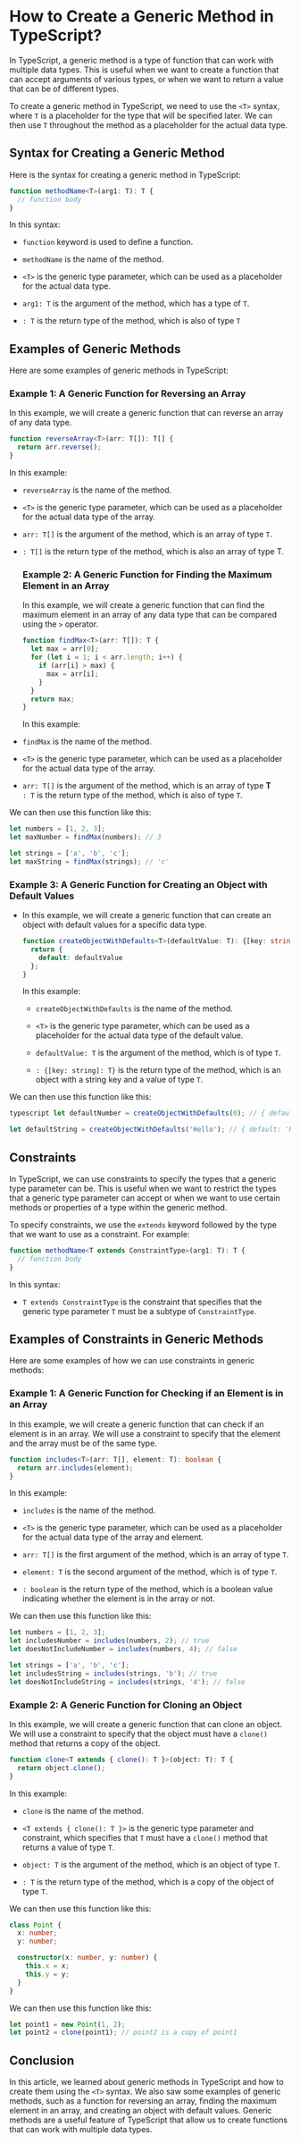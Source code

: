 # How to Create a Generic Method in TypeScript?

In TypeScript, a generic method is a type of function that can work with multiple data types. This is useful when we want to create a function that can accept arguments of various types, or when we want to return a value that can be of different types.

To create a generic method in TypeScript, we need to use the `<T>` syntax, where `T` is a placeholder for the type that will be specified later. We can then use `T` throughout the method as a placeholder for the actual data type.

## **Syntax for Creating a Generic Method**

Here is the syntax for creating a generic method in TypeScript:

```typescript
function methodName<T>(arg1: T): T {
  // function body
}
```

In this syntax:

* `function` keyword is used to define a function.
    
* `methodName` is the name of the method.
    
* `<T>` is the generic type parameter, which can be used as a placeholder for the actual data type.
    
* `arg1: T` is the argument of the method, which has a type of `T`.
    
* `: T` is the return type of the method, which is also of type `T`
    

## **Examples of Generic Methods**

Here are some examples of generic methods in TypeScript:

### **Example 1: A Generic Function for Reversing an Array**

In this example, we will create a generic function that can reverse an array of any data type.

```typescript
function reverseArray<T>(arr: T[]): T[] {
  return arr.reverse();
}
```

In this example:

* `reverseArray` is the name of the method.
    
* `<T>` is the generic type parameter, which can be used as a placeholder for the actual data type of the array.
    
* `arr: T[]` is the argument of the method, which is an array of type `T`.
    
* `: T[]` is the return type of the method, which is also an array of type T.
    
    ### **Example 2: A Generic Function for Finding the Maximum Element in an Array**
    
    In this example, we will create a generic function that can find the maximum element in an array of any data type that can be compared using the `>` operator.
    
    ```typescript
    function findMax<T>(arr: T[]): T {
      let max = arr[0];
      for (let i = 1; i < arr.length; i++) {
        if (arr[i] > max) {
          max = arr[i];
        }
      }
      return max;
    }
    ```
    
    In this example:
    
* `findMax` is the name of the method.
    
* `<T>` is the generic type parameter, which can be used as a placeholder for the actual data type of the array.
    
* `arr: T[]` is the argument of the method, which is an array of type **T**  
    `: T` is the return type of the method, which is also of type `T`.
    

We can then use this function like this:

```typescript
let numbers = [1, 2, 3];
let maxNumber = findMax(numbers); // 3

let strings = ['a', 'b', 'c'];
let maxString = findMax(strings); // 'c'
```

### **Example 3: A Generic Function for Creating an Object with Default Values**

* In this example, we will create a generic function that can create an object with default values for a specific data type.
    
    ```typescript
    function createObjectWithDefaults<T>(defaultValue: T): {[key: string]: T} {
      return {
        default: defaultValue
      };
    }
    ```
    
    In this example:
    
    * `createObjectWithDefaults` is the name of the method.
        
    * `<T>` is the generic type parameter, which can be used as a placeholder for the actual data type of the default value.
        
    * `defaultValue: T` is the argument of the method, which is of type `T`.
        
    * `: {[key: string]: T}` is the return type of the method, which is an object with a string key and a value of type `T`.
        

We can then use this function like this:

```typescript
typescript let defaultNumber = createObjectWithDefaults(0); // { default: 0 }

let defaultString = createObjectWithDefaults('Hello'); // { default: 'Hello'}
```

## Constraints

In TypeScript, we can use constraints to specify the types that a generic type parameter can be. This is useful when we want to restrict the types that a generic type parameter can accept or when we want to use certain methods or properties of a type within the generic method.

To specify constraints, we use the `extends` keyword followed by the type that we want to use as a constraint. For example:

```typescript
function methodName<T extends ConstraintType>(arg1: T): T {
  // function body
}
```

In this syntax:

* `T extends ConstraintType` is the constraint that specifies that the generic type parameter `T` must be a subtype of `ConstraintType`.
    

## **Examples of Constraints in Generic Methods**

Here are some examples of how we can use constraints in generic methods:

### **Example 1: A Generic Function for Checking if an Element is in an Array**

In this example, we will create a generic function that can check if an element is in an array. We will use a constraint to specify that the element and the array must be of the same type.

```typescript
function includes<T>(arr: T[], element: T): boolean {
  return arr.includes(element);
}
```

In this example:

* `includes` is the name of the method.
    
* `<T>` is the generic type parameter, which can be used as a placeholder for the actual data type of the array and element.
    
* `arr: T[]` is the first argument of the method, which is an array of type `T`.
    
* `element: T` is the second argument of the method, which is of type `T`.
    
* `: boolean` is the return type of the method, which is a boolean value indicating whether the element is in the array or not.
    

We can then use this function like this:

```typescript
let numbers = [1, 2, 3];
let includesNumber = includes(numbers, 2); // true
let doesNotIncludeNumber = includes(numbers, 4); // false

let strings = ['a', 'b', 'c'];
let includesString = includes(strings, 'b'); // true
let doesNotIncludeString = includes(strings, 'd'); // false
```

### **Example 2: A Generic Function for Cloning an Object**

In this example, we will create a generic function that can clone an object. We will use a constraint to specify that the object must have a `clone()` method that returns a copy of the object.

```typescript
function clone<T extends { clone(): T }>(object: T): T {
  return object.clone();
}
```

In this example:

* `clone` is the name of the method.
    
* `<T extends { clone(): T }>` is the generic type parameter and constraint, which specifies that `T` must have a `clone()` method that returns a value of type `T`.
    
* `object: T` is the argument of the method, which is an object of type `T`.
    
* `: T` is the return type of the method, which is a copy of the object of type `T`.
    

We can then use this function like this:

```typescript
class Point {
  x: number;
  y: number;

  constructor(x: number, y: number) {
    this.x = x;
    this.y = y;
  }
}
```

We can then use this function like this:

```typescript
let point1 = new Point(1, 2);
let point2 = clone(point1); // point2 is a copy of point1
```

## **Conclusion**

In this article, we learned about generic methods in TypeScript and how to create them using the `<T>` syntax. We also saw some examples of generic methods, such as a function for reversing an array, finding the maximum element in an array, and creating an object with default values. Generic methods are a useful feature of TypeScript that allow us to create functions that can work with multiple data types.
